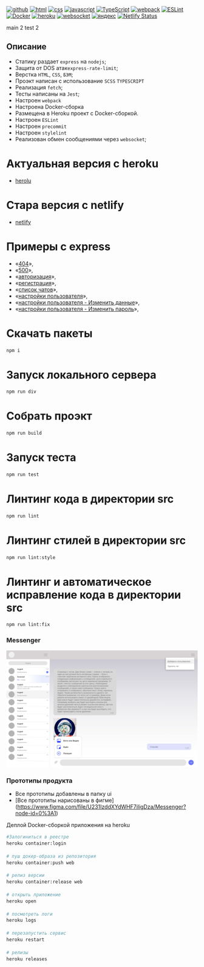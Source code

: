 [![github](https://img.shields.io/badge/github-%23100000.svg?&style=for-the-badge&logo=github&logoColor=white)](https://github.com/iibadreeva)
[![html](https://img.shields.io/badge/html-%23239120.svg?&style=for-the-badge&logo=html5&logoColor=white)](https://www.w3.org/html/)
[![css](https://img.shields.io/badge/css-%23239120.svg?&style=for-the-badge&logo=css3&logoColor=white)](https://www.w3.org/css/)
[![javascript](https://img.shields.io/badge/javascript-%23239120.svg?&style=for-the-badge&logo=css3&logoColor=white)](https://learn.javascript.ru/)
[![TypeScript](https://img.shields.io/badge/TypeScript-%23239120.svg?&style=for-the-badge&logo=css3&logoColor=white)](https://www.typescriptlang.org/)
[![webpack](https://img.shields.io/badge/webpack-%23239120.svg?&style=for-the-badge&logo=css3&logoColor=white)](https://webpack.js.org/)
[![ESLint](https://img.shields.io/badge/ESLint-%23239120.svg?&style=for-the-badge&logo=css3&logoColor=white)](https://eslint.org/)
[![Docker](https://img.shields.io/badge/Docker-%23239120.svg?&style=for-the-badge&logo=css3&logoColor=white)](https://www.docker.com/)
[![heroku](https://img.shields.io/badge/heroku-%23239120.svg?&style=for-the-badge&logo=css3&logoColor=white)](https://help.heroku.com/)
[![websocket](https://img.shields.io/badge/websocket-%23239120.svg?&style=for-the-badge&logo=css3&logoColor=white)](https://ru.wikipedia.org/wiki/WebSocket)
[![яндекс](https://img.shields.io/badge/яндекс-%23239120.svg?&style=for-the-badge&logo=css3&logoColor=white)](https://praktikum.yandex.ru/profile/middle-frontend/)
[![Netlify Status](https://api.netlify.com/api/v1/badges/31a244ad-39e0-458e-887f-1ba2d2a1969a/deploy-status)](https://messenger-ya.netlify.app)

main
2
test 2
## Описание
- Статику раздает `express` на `nodejs`;
- Защита от DOS атак`express-rate-limit`;
- Верстка `HTML`, `CSS`, `БЭМ`;
- Проэкт написан с использование `SCSS` `TYPESCRIPT`
- Реализация `fetch`;
- Тесты написаны на `Jest`;
- Настроен `webpack`
- Настроена Docker-сборка
- Размещена в Heroku проект с Docker-сборкой.
- Настроен `ESLint`
- Настроен `precommit`
- Настроен `stylelint`
- Реализован обмен сообщениями через `websocket`;

# Актуальная версия с heroku
- [herolu](https://boiling-depths-84255.herokuapp.com/)

# Стара версия с netlify
- [netlify](https://messenger-ya.netlify.app/)


# Примеры с express
- «[404](http://localhost:9000/404)»,
- «[500](http://localhost:9000/500)»,
- «[авторизация](http://localhost:9000/login)»,
- «[регистрация](http://localhost:9000/registration)»,
- «[список чатов](http://localhost:9000/chat)»,
- «[настройки пользователя](http://localhost:9000/profile)»,
- «[настройки пользователя - Изменить данные](http://localhost:9000/change)»,
- «[настройки пользователя - Изменить пароль](http://localhost:9000/password)»,

# Скачать пакеты
```sh
npm i
```

# Запуск локального сервера
```sh
npm run div
```

# Собрать проэкт
```sh
npm run build
```

# Запуск теста
```sh
npm run test
```

# Линтинг кода в директории src
```sh
npm run lint
```

# Линтинг стилей в директории src
```sh
npm run lint:style
```

# Линтинг и автоматическое исправление кода в директории src
```sh
npm run lint:fix
```

### Messenger
![Main](https://github.com/iibadreeva/mf.messenger.praktikum.yandex/blob/static/ui/messenger.jpg?raw=true)

### Прототипы продукта
- Все прототипы добавлены в папку ui
- [Все прототипы нарисованы в фигме] (https://www.figma.com/file/U231IzddXYdWHF7iligDza/Messenger?node-id=0%3A1)

Деплой Docker-сборкой приложения на heroku
 ```sh
#Залогиниться в реестре
heroku container:login

# пуш докер-образа из репозитория
heroku container:push web

# релиз версии
heroku container:release web

# открыть приложение
heroku open

# посмотреть логи
heroku logs

# перезапустить сервис
heroku restart

# релизы
heroku releases
 ```
 
 